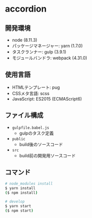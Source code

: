 # accordion


## 開発環境

* node (8.11.3)
* パッケージマネージャー: yarn (1.7.0)
* タスクランナー: gulp (3.9.1)
* モジュールバンドラ: webpack (4.31.0)


## 使用言語

* HTMLテンプレート: pug
* CSSメタ言語: scss
* JavaScript: ES2015 (ECMAScript6)


## ファイル構成

* `gulpfile.babel.js`
  * gulpのタスク定義
* `public`
  * build後のソースコード
* `src`
  * build前の開発用ソースコード


## コマンド

```sh
# node_modules install
$ yarn install
($ npm install)

# develop
$ yarn start
($ npm start)
```